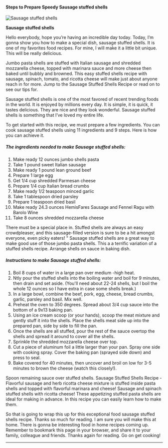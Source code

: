             

#### Steps to Prepare Speedy Sausage stuffed shells

![Sausage stuffed shells](https://img-global.cpcdn.com/recipes/75f991a49c333edb/751x532cq70/sausage-stuffed-shells-recipe-main-photo.jpg)

**Sausage stuffed shells**

Hello everybody, hope you’re having an incredible day today. Today, I’m gonna show you how to make a special dish, sausage stuffed shells. It is one of my favorites food recipes. For mine, I will make it a little bit unique. This will be really delicious.

Jumbo pasta shells are stuffed with Italian sausage and shredded mozzarella cheese, topped with marinara sauce and more cheese then baked until bubbly and browned. This easy stuffed shells recipe with sausage, spinach, tomato, and ricotta cheese will make just about anyone reach in for more. Jump to the Sausage Stuffed Shells Recipe or read on to see our tips for.

Sausage stuffed shells is one of the most favored of recent trending foods in the world. It is enjoyed by millions every day. It is simple, it is quick, it tastes delicious. They are nice and they look wonderful. Sausage stuffed shells is something that I’ve loved my entire life.

To get started with this recipe, we must prepare a few ingredients. You can cook sausage stuffed shells using 11 ingredients and 9 steps. Here is how you can achieve it.

##### The ingredients needed to make Sausage stuffed shells:

1.  Make ready 12 ounces jumbo shells pasta
2.  Take 1 pound sweet Italian sausage
3.  Make ready 1 pound lean ground beef
4.  Prepare 1 large egg
5.  Get 1/4 cup shredded Parmesan cheese
6.  Prepare 1/4 cup Italian bread crumbs
7.  Make ready 1/2 teaspoon minced garlic
8.  Take 1 tablespoon dried parsley
9.  Prepare 1 teaspoon dried basil
10.  Make ready 24.3 ounces HemisFares Sausage and Fennel Ragu with Barolo Wine
11.  Take 8 ounces shredded mozzarella cheese

There must be a special place in. Stuffed shells are always an easy crowdpleaser, and this sausage-filled version is sure to be a hit amongst everyone, even picky eaters! " Sausage stuffed shells are a great way to make good use of those jumbo pasta shells. This a a terrific variation of a stuffed shells recipe. Arrange shells on sauce in baking dish.

##### Instructions to make Sausage stuffed shells:

1.  Boil 8 cups of water in a large pan over medium -high heat.
2.  Ntly pour the stuffed shells into the boiling water and boil for 9 minutes, then drain and set aside. (You'll need about 22-24 shells, but I boil the whole 12 ounces so I have extra in case some shells break.)
3.  In a large bowl, combine the beef, pork, egg, cheese, bread crumbs, garlic, parsley and basil. Mix well.
4.  Preheat the oven to 350 degrees. Spread about 3/4 cup sauce into the bottom of a 9x13 baking pan.
5.  Using an ice cream scoop (or your hands), scoop the meat mixture and gently stuff it into the shells. Place the shells meat side up into the prepared pan, side by side to fill the pan.
6.  Once the shells are all stuffed, pour the rest of the sauce overtop the shells and spread it around to cover all the shells.
7.  Sprinkle the shredded mozzarella cheese over top.
8.  Cut a piece of aluminum foil a little larger than your pan. Spray one side with cooking spray. Cover the baking pan (sprayed side down) and press to seal.
9.  Bake covered for 40 minutes, then uncover and broil on low for 3-5 minutes to brown the cheese (watch this closely!).

Spoon remaining sauce over stuffed shells. Sausage Stuffed Shells Recipe - Flavorful sausage and herb ricotta cheese mixture is stuffed inside pasta shells and topped with flavorful marinara and cheese! Sausage and spinach stuffed shells with ricotta cheese! These appetizing stuffed pasta shells are ideal for making in advance. In this recipe you can easily learn how to make them.

So that is going to wrap this up for this exceptional food sausage stuffed shells recipe. Thanks so much for reading. I am sure you will make this at home. There is gonna be interesting food in home recipes coming up. Remember to bookmark this page in your browser, and share it to your family, colleague and friends. Thanks again for reading. Go on get cooking!

* * *